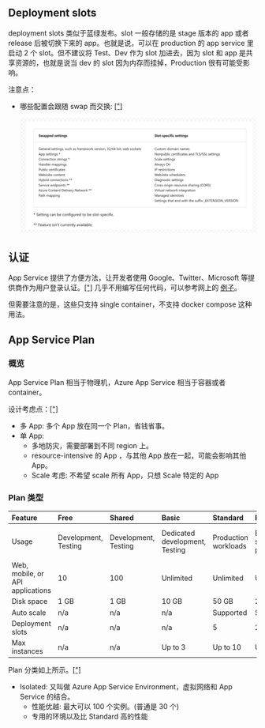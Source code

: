 ## Deployment slots

deployment slots 类似于蓝绿发布。slot 一般存储的是 stage 版本的 app 或者 release 后被切换下来的 app。也就是说，可以在 production 的 app service 里启动 2 个 slot。但不建议将 Test、Dev 作为 slot 加进去，因为 slot 和 app 是共享资源的，也就是说当 dev 的 slot 因为内存而挂掉，Production 很有可能受影响。

注意点：

- 哪些配置会跟随 swap 而交换: [["]](https://learn.microsoft.com/en-us/training/modules/configure-azure-app-services/6-add-deployment-slots)

  ![image-20240501081721180](https://raw.githubusercontent.com/caliburn1994/caliburn1994.github.io/dev/images/20240501081724.png)



## 认证

App Service 提供了方便方法，让开发者使用 Google、Twitter、Microsoft 等提供商作为用户登录认证。[["]](https://learn.microsoft.com/en-us/azure/app-service/overview-authentication-authorization#identity-providers) 几乎不用编写任何代码，可以参考网上的 [例子](https://qiita.com/aktsmm/items/c962be02fe0bd0517999)。

但需要注意的是，这些只支持 single container，不支持 docker compose 这种用法。



## App Service Plan

### 概览

App Service Plan 相当于物理机，Azure App Service 相当于容器或者 container。

设计考虑点：[["]](https://learn.microsoft.com/en-us/training/modules/configure-app-service-plans/2-implement-azure)

- 多 App:  多个 App 放在同一个 Plan，省钱省事。
- 单 App: 
  - 多地防灾，需要部署到不同 region 上。
  - resource-intensive 的 App ，与其他 App 放在一起，可能会影响其他 App。
  - Scale 考虑: 不希望 scale 所有 App，只想 Scale 特定的 App

### Plan 类型



| Feature                          | Free                 | Shared               | Basic                          | Standard             | Premium                     | Isolated                              |
| :------------------------------- | :------------------- | :------------------- | :----------------------------- | :------------------- | :-------------------------- | :------------------------------------ |
| Usage                            | Development, Testing | Development, Testing | Dedicated development, Testing | Production workloads | Enhanced scale, performance | High performance, security, isolation |
| Web, mobile, or API applications | 10                   | 100                  | Unlimited                      | Unlimited            | Unlimited                   | Unlimited                             |
| Disk space                       | 1 GB                 | 1 GB                 | 10 GB                          | 50 GB                | 250 GB                      | 1 TB                                  |
| Auto scale                       | n/a                  | n/a                  | n/a                            | Supported            | Supported                   | Supported                             |
| Deployment slots                 | n/a                  | n/a                  | n/a                            | 5                    | 20                          | 20                                    |
| Max instances                    | n/a                  | n/a                  | Up to 3                        | Up to 10             | Up to 30                    | Up to 100                             |

Plan 分类如上所示。[["]](https://learn.microsoft.com/en-us/training/modules/configure-app-service-plans/3-determine-plan-pricing)

- Isolated: 又叫做 Azure App Service Environment，虚拟网络和 App Service 的结合。
  - 性能优越: 最大可以 100 个实例。(普通是 30 个)
  - 专用的环境以及比 Standard 高的性能

